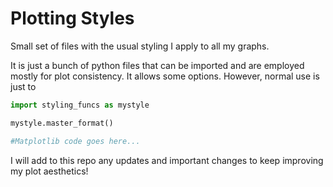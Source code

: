 # Plotting Styles
Small set of files with the usual styling I apply to all my graphs.  

It is just a bunch of python files that can be imported and are employed mostly for plot consistency. It allows some options. However, normal use is just to 

```python
import styling_funcs as mystyle

mystyle.master_format()

#Matplotlib code goes here...
```

I will add to this repo any updates and important changes to keep improving my plot aesthetics!

